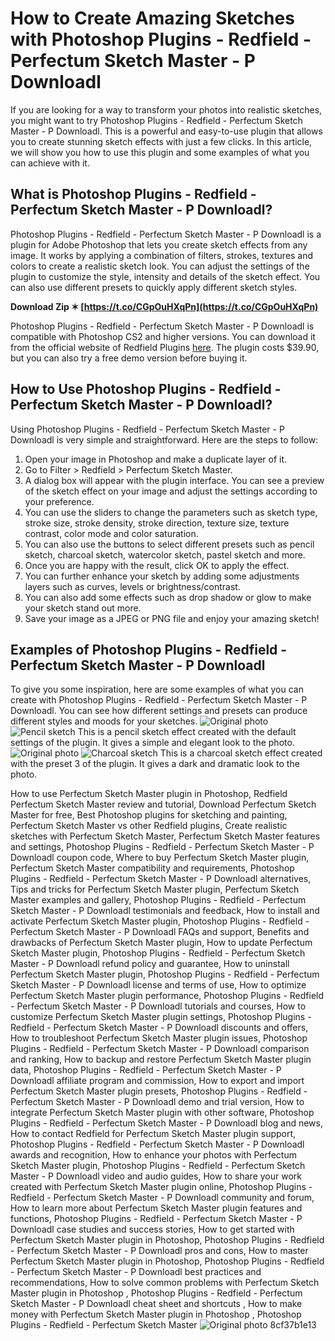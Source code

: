 # How to Create Amazing Sketches with Photoshop Plugins - Redfield - Perfectum Sketch Master - P Downloadl
 
If you are looking for a way to transform your photos into realistic sketches, you might want to try Photoshop Plugins - Redfield - Perfectum Sketch Master - P Downloadl. This is a powerful and easy-to-use plugin that allows you to create stunning sketch effects with just a few clicks. In this article, we will show you how to use this plugin and some examples of what you can achieve with it.
 
## What is Photoshop Plugins - Redfield - Perfectum Sketch Master - P Downloadl?
 
Photoshop Plugins - Redfield - Perfectum Sketch Master - P Downloadl is a plugin for Adobe Photoshop that lets you create sketch effects from any image. It works by applying a combination of filters, strokes, textures and colors to create a realistic sketch look. You can adjust the settings of the plugin to customize the style, intensity and details of the sketch effect. You can also use different presets to quickly apply different sketch styles.
 
**Download Zip ✶ [https://t.co/CGpOuHXqPn](https://t.co/CGpOuHXqPn)**


 
Photoshop Plugins - Redfield - Perfectum Sketch Master - P Downloadl is compatible with Photoshop CS2 and higher versions. You can download it from the official website of Redfield Plugins [here](http://www.redfieldplugins.com/filterPerfectumSketch.htm). The plugin costs $39.90, but you can also try a free demo version before buying it.
 
## How to Use Photoshop Plugins - Redfield - Perfectum Sketch Master - P Downloadl?
 
Using Photoshop Plugins - Redfield - Perfectum Sketch Master - P Downloadl is very simple and straightforward. Here are the steps to follow:
 
1. Open your image in Photoshop and make a duplicate layer of it.
2. Go to Filter > Redfield > Perfectum Sketch Master.
3. A dialog box will appear with the plugin interface. You can see a preview of the sketch effect on your image and adjust the settings according to your preference.
4. You can use the sliders to change the parameters such as sketch type, stroke size, stroke density, stroke direction, texture size, texture contrast, color mode and color saturation.
5. You can also use the buttons to select different presets such as pencil sketch, charcoal sketch, watercolor sketch, pastel sketch and more.
6. Once you are happy with the result, click OK to apply the effect.
7. You can further enhance your sketch by adding some adjustments layers such as curves, levels or brightness/contrast.
8. You can also add some effects such as drop shadow or glow to make your sketch stand out more.
9. Save your image as a JPEG or PNG file and enjoy your amazing sketch!

## Examples of Photoshop Plugins - Redfield - Perfectum Sketch Master - P Downloadl
 
To give you some inspiration, here are some examples of what you can create with Photoshop Plugins - Redfield - Perfectum Sketch Master - P Downloadl. You can see how different settings and presets can produce different styles and moods for your sketches.
 ![Original photo](https://i.imgur.com/7gQZxwE.jpg) ![Pencil sketch](https://i.imgur.com/0yVZ6Jv.jpg) 
This is a pencil sketch effect created with the default settings of the plugin. It gives a simple and elegant look to the photo.
 ![Original photo](https://i.imgur.com/7gQZxwE.jpg) ![Charcoal sketch](https://i.imgur.com/8F6KZjO.jpg) 
This is a charcoal sketch effect created with the preset 3 of the plugin. It gives a dark and dramatic look to the photo.
 
How to use Perfectum Sketch Master plugin in Photoshop,  Redfield Perfectum Sketch Master review and tutorial,  Download Perfectum Sketch Master for free,  Best Photoshop plugins for sketching and painting,  Perfectum Sketch Master vs other Redfield plugins,  Create realistic sketches with Perfectum Sketch Master,  Perfectum Sketch Master features and settings,  Photoshop Plugins - Redfield - Perfectum Sketch Master - P Downloadl coupon code,  Where to buy Perfectum Sketch Master plugin,  Perfectum Sketch Master compatibility and requirements,  Photoshop Plugins - Redfield - Perfectum Sketch Master - P Downloadl alternatives,  Tips and tricks for Perfectum Sketch Master plugin,  Perfectum Sketch Master examples and gallery,  Photoshop Plugins - Redfield - Perfectum Sketch Master - P Downloadl testimonials and feedback,  How to install and activate Perfectum Sketch Master plugin,  Photoshop Plugins - Redfield - Perfectum Sketch Master - P Downloadl FAQs and support,  Benefits and drawbacks of Perfectum Sketch Master plugin,  How to update Perfectum Sketch Master plugin,  Photoshop Plugins - Redfield - Perfectum Sketch Master - P Downloadl refund policy and guarantee,  How to uninstall Perfectum Sketch Master plugin,  Photoshop Plugins - Redfield - Perfectum Sketch Master - P Downloadl license and terms of use,  How to optimize Perfectum Sketch Master plugin performance,  Photoshop Plugins - Redfield - Perfectum Sketch Master - P Downloadl tutorials and courses,  How to customize Perfectum Sketch Master plugin settings,  Photoshop Plugins - Redfield - Perfectum Sketch Master - P Downloadl discounts and offers,  How to troubleshoot Perfectum Sketch Master plugin issues,  Photoshop Plugins - Redfield - Perfectum Sketch Master - P Downloadl comparison and ranking,  How to backup and restore Perfectum Sketch Master plugin data,  Photoshop Plugins - Redfield - Perfectum Sketch Master - P Downloadl affiliate program and commission,  How to export and import Perfectum Sketch Master plugin presets,  Photoshop Plugins - Redfield - Perfectum Sketch Master - P Downloadl demo and trial version,  How to integrate Perfectum Sketch Master plugin with other software,  Photoshop Plugins - Redfield - Perfectum Sketch Master - P Downloadl blog and news,  How to contact Redfield for Perfectum Sketch Master plugin support,  Photoshop Plugins - Redfield - Perfectum Sketch Master - P Downloadl awards and recognition,  How to enhance your photos with Perfectum Sketch Master plugin,  Photoshop Plugins - Redfield - Perfectum Sketch Master - P Downloadl video and audio guides,  How to share your work created with Perfectum Sketch Master plugin online,  Photoshop Plugins - Redfield - Perfectum Sketch Master - P Downloadl community and forum,  How to learn more about Perfectum Sketch Master plugin features and functions,  Photoshop Plugins - Redfield - Perfectum Sketch Master - P Downloadl case studies and success stories,  How to get started with Perfectum Sketch Master plugin in Photoshop,  Photoshop Plugins - Redfield - Perfectum Sketch Master - P Downloadl pros and cons,  How to master Perfectum Sketch Master plugin in Photoshop,  Photoshop Plugins - Redfield - Perfectum Sketch Master - P Downloadl best practices and recommendations,  How to solve common problems with Perfectum Sketch Master plugin in Photoshop ,  Photoshop Plugins - Redfield - Perfectum Sketch Master - P Downloadl cheat sheet and shortcuts ,  How to make money with Perfectum Sketch Master plugin in Photoshop ,  Photoshop Plugins - Redfield - Perfectum Sketch Master
 ![Original photo](https://i.imgur.com/7gQZxwE.jpg) 8cf37b1e13
 
